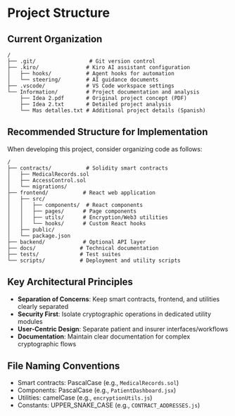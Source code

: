 # Project Structure

## Current Organization

```
/
├── .git/                 # Git version control
├── .kiro/               # Kiro AI assistant configuration
│   ├── hooks/           # Agent hooks for automation
│   └── steering/        # AI guidance documents
├── .vscode/             # VS Code workspace settings
└── Information/         # Project documentation and analysis
    ├── Idea 2.pdf       # Original project concept (PDF)
    ├── Idea 2.txt       # Detailed project analysis
    └── Mas detalles.txt # Additional project details (Spanish)
```

## Recommended Structure for Implementation

When developing this project, consider organizing code as follows:

```
/
├── contracts/           # Solidity smart contracts
│   ├── MedicalRecords.sol
│   ├── AccessControl.sol
│   └── migrations/
├── frontend/           # React web application
│   ├── src/
│   │   ├── components/  # React components
│   │   ├── pages/      # Page components
│   │   ├── utils/      # Encryption/Web3 utilities
│   │   └── hooks/      # Custom React hooks
│   ├── public/
│   └── package.json
├── backend/            # Optional API layer
├── docs/              # Technical documentation
├── tests/             # Test suites
└── scripts/           # Deployment and utility scripts
```

## Key Architectural Principles

- **Separation of Concerns**: Keep smart contracts, frontend, and utilities clearly separated
- **Security First**: Isolate cryptographic operations in dedicated utility modules
- **User-Centric Design**: Separate patient and insurer interfaces/workflows
- **Documentation**: Maintain clear documentation for complex cryptographic flows

## File Naming Conventions

- Smart contracts: PascalCase (e.g., `MedicalRecords.sol`)
- Components: PascalCase (e.g., `PatientDashboard.jsx`)
- Utilities: camelCase (e.g., `encryptionUtils.js`)
- Constants: UPPER_SNAKE_CASE (e.g., `CONTRACT_ADDRESSES.js`)